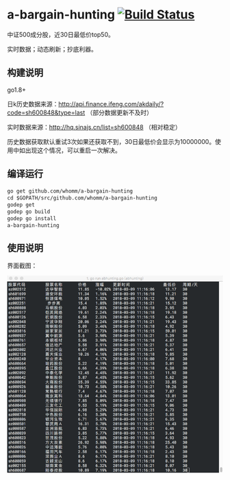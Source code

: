 # a-bargain-hunting [![Build Status](https://api.travis-ci.org/whomm/a-bargain-hunting.svg?branch=master)](https://travis-ci.org/whomm/a-bargain-hunting)

中证500成分股，近30日最低价top50。

实时数据；动态刷新；抄底利器。
## 构建说明
go1.8+

日k历史数据来源：http://api.finance.ifeng.com/akdaily/?code=sh600848&type=last （部分数据更新不及时）

实时数据来源：http://hq.sinajs.cn/list=sh600848 （相对稳定）

历史数据获取默认重试3次如果还获取不到，30日最低价会显示为10000000。使用中如出现这个情况，可以重启一次解决。

## 编译运行

    go get github.com/whomm/a-bargain-hunting
    cd $GOPATH/src/github.com/whomm/a-bargain-hunting
    godep get
    godep go build
    godep go install
    a-bargain-hunting   

## 使用说明
界面截图：

 ![image](https://github.com/whomm/a-bargain-hunting/raw/master/screenshot.png)


